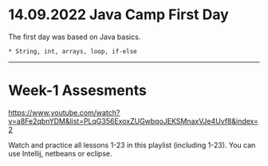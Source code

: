 # 14.09.2022 Java Camp First Day

The first day was based on Java basics. <br>

    * String, int, arrays, loop, if-else

<hr>

# Week-1 Assesments

https://www.youtube.com/watch?v=a8Fe2qbnYDM&list=PLqG356ExoxZUGwbqoJEKSMnaxVJe4Uvf8&index=2

Watch and practice all lessons 1-23 in this playlist (including 1-23). 
You can use Intellij, netbeans or eclipse.